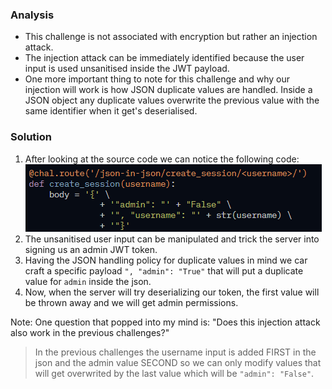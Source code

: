 ### Analysis
* This challenge is not associated with encryption but rather an injection attack.
* The injection attack can be immediately identified because the user input is used unsanitised inside the JWT payload.
* One more important thing to note for this challenge and why our injection will work is how JSON duplicate values are handled. Inside a JSON object any duplicate values overwrite the previous value with the same identifier when it get's deserialised.

### Solution
1. After looking at the source code we can notice the following code:
![alt text](image.png)
2. The unsanitised user input can be manipulated and trick the server into signing us an admin JWT token.
3. Having the JSON handling policy for duplicate values in mind we car craft a specific payload `", "admin": "True"` that will put a duplicate value for `admin` inside the json.
4. Now, when the server will try deserializing our token, the first value will be thrown away and we will get admin permissions.

Note: One question that popped into my mind is: "Does this injection attack also work in the previous challenges?"
> In the previous challenges the username input is added FIRST in the json and the admin value SECOND so we can only modify values that will get overwrited by the last value which will be `"admin": "False"`.
